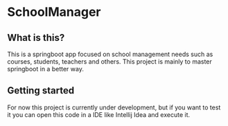 # SchoolManager

## What is this?

This is a springboot app focused on school management needs such as courses, students, teachers and others.
This project is mainly to master springboot in a better way.

## Getting started

For now this project is currently under development, but if you want to test it you can open this code in a IDE like Intellij Idea and execute it.

